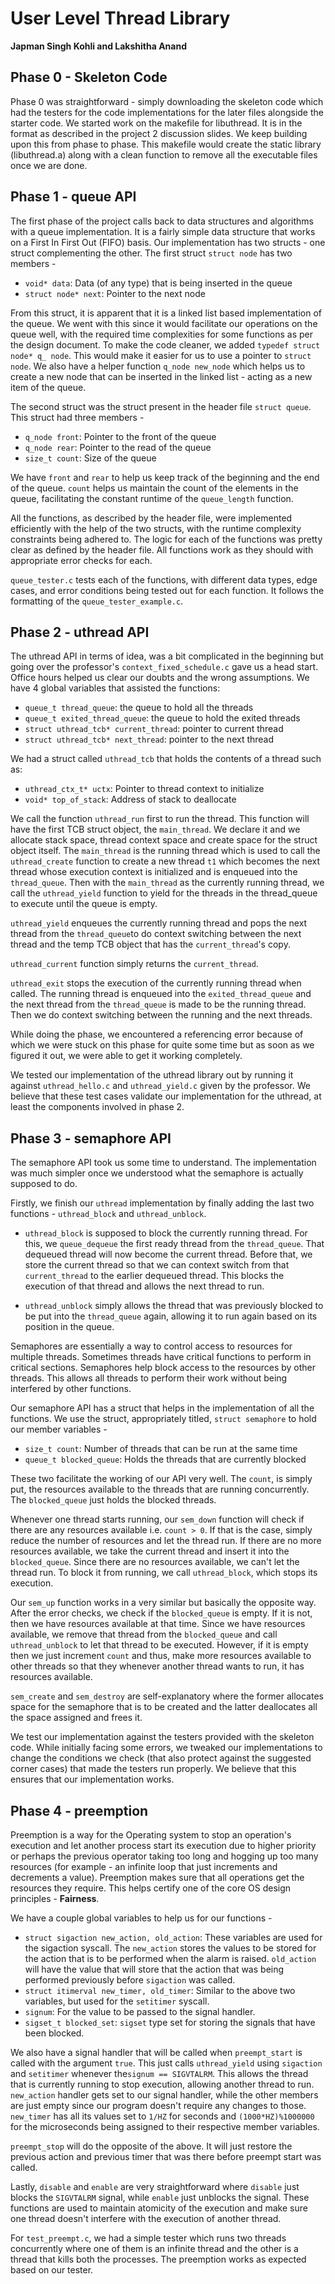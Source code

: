 # User Level Thread Library
**Japman Singh Kohli and Lakshitha Anand**

## Phase 0 - Skeleton Code
Phase 0 was straightforward - simply downloading the skeleton code which had the
testers for the code implementations for the later files alongside the starter 
code. We started work on the makefile for libuthread. It is in the format as 
described in the project 2 discussion slides. We keep building upon this from 
phase to phase. This makefile would create the static library (libuthread.a) 
along with a clean function to remove all the executable files once we are done.

## Phase 1 - queue API
The first phase of the project calls back to data structures and algorithms with
a queue implementation. It is a fairly simple data structure that works on a 
First In First Out (FIFO) basis. Our implementation has two structs - one struct
complementing the other. The first struct `struct node` has two members -

- `void* data`: Data (of any type) that is being inserted in the 
queue
- `struct node* next`: Pointer to the next node

From this struct, it is apparent that it is a linked list based implementation 
of the queue. We went with this since it would facilitate our operations on the 
queue well, with the required time complexities for some functions as per
the design document. To make the code cleaner, we added `typedef struct node* q_
node`. This would make it easier for us to use a pointer to `struct node`.
We also have a helper function `q_node new_node` which helps us to create a new 
node that can be inserted in the linked list - acting as a new item of the 
queue.

The second struct was the struct present in the header file `struct queue`. This
struct had three members - 

- `q_node front`: Pointer to the front of the queue
- `q_node rear`: Pointer to the read of the queue
- `size_t count`: Size of the queue

We have `front` and `rear` to help us keep track of the beginning and the end of
the queue. `count` helps us maintain the count of the elements in the queue, 
facilitating the constant runtime of the `queue_length` function. 

All the functions, as described by the header file, were implemented efficiently
with the help of the two structs, with the runtime complexity constraints being 
adhered to. The logic for each of the functions was pretty clear as defined by 
the header file. All functions work as they should with appropriate error checks 
for each. 

`queue_tester.c` tests each of the functions, with different data types, edge 
cases, and error conditions being tested out for each function. It follows the 
formatting of the `queue_tester_example.c`. 

## Phase 2 - uthread API

The uthread API in terms of idea, was a bit complicated in the beginning but
going over the professor's `context_fixed_schedule.c` gave us a head start.
Office hours helped us clear our doubts and the wrong assumptions. We have 4 
global variables that assisted the functions: 
- `queue_t thread_queue`: the queue to hold all the threads
- `queue_t exited_thread_queue`: the queue to hold the exited threads
- `struct uthread_tcb* current_thread`: pointer to current thread
- `struct uthread_tcb* next_thread`: pointer to the next thread

We had a struct called `uthread_tcb` that holds the contents of a thread such 
as:
- `uthread_ctx_t* uctx`: Pointer to thread context to initialize
- `void* top_of_stack`: Address of stack to deallocate

We call the function `uthread_run` first to run the thread. This function will 
have the first TCB struct object, the `main_thread`. We declare it and we 
allocate stack space, thread context space and create space for the struct 
object itself. The `main_thread` is the running thread which is used to call the 
`uthread_create` function to create a new thread `t1` which becomes the next 
thread whose execution context is initialized and is enqueued into the 
`thread_queue`. Then with the `main_thread` as the currently running thread, we 
call the `uthread_yield` function to yield for the threads in the thread_queue 
to execute until the queue is empty.

`uthread_yield` enqueues the currently running thread and pops the next thread 
from the `thread_queue`to do context switching between the next thread and the 
temp TCB object that has the `current_thread`'s copy.

`uthread_current` function simply returns the `current_thread`.

`uthread_exit` stops the execution of the currently running thread when called. 
The running thread is enqueued into the `exited_thread_queue` and the next 
thread from the `thread_queue` is made to be the running thread. Then we do
context switching between the running and the next threads.

While doing the phase, we encountered a referencing error because of which we 
were stuck on this phase for quite some time but as soon as we figured it out, 
we were able to get it working completely.

We tested our implementation of the uthread library out by running it against 
`uthread_hello.c` and `uthread_yield.c` given by the professor. We believe that 
these test cases validate our implementation for the uthread, at least the
components involved in phase 2.

## Phase 3 - semaphore API
The semaphore API took us some time to understand. The implementation was much 
simpler once we understood what the semaphore is actually supposed to do. 

Firstly, we finish our `uthread` implementation by finally adding the last two 
functions - `uthread_block` and `uthread_unblock`. 

- `uthread_block` is supposed to block the currently running thread. For this, 
we `queue_dequeue` the first ready thread from the `thread_queue`. That dequeued 
thread will now become the current thread. Before that, we store the current 
thread so that we can context switch from that `current_thread` to the earlier
dequeued thread. This blocks the execution of that thread and allows the next 
thread to run. 

- `uthread_unblock` simply allows the thread that was previously blocked to be
put into the `thread_queue` again, allowing it to run again based on its
position in the queue.

Semaphores are essentially a way to control access to resources for multiple 
threads. Sometimes threads have critical functions to perform in critical 
sections. Semaphores help block access to the resources by other threads. This
allows all threads to perform their work without being interfered by other 
functions. 

Our semaphore API has a struct that helps in the implementation of all the 
functions. We use the struct, appropriately titled,  `struct semaphore` to hold 
our member variables - 

- `size_t count`: Number of threads that can be run at the same time
- `queue_t blocked_queue`: Holds the threads that are currently blocked

These two facilitate the working of our API very well. The `count`, is simply 
put, the resources available to the threads that are running concurrently. The
`blocked_queue` just holds the blocked threads.

Whenever one thread starts running, our `sem_down` function will check if there 
are any resources available i.e. `count > 0`. If that is the case, simply reduce
the number of resources and let the thread run. If there are no more resources 
available, we take the current thread and insert it into the `blocked_queue`.
Since there are no resources available, we can't let the thread run. To block it
from running, we call `uthread_block`, which stops its execution.

Our `sem_up` function works in a very similar but basically the opposite way. 
After the error checks, we check if the `blocked_queue` is empty. If it is not, 
then we have resources available at that time. Since we have resources 
available, we remove that thread from the `blocked_queue` and call 
`uthread_unblock` to let that thread to be executed. However, if it is empty 
then we just increment `count` and thus, make more resources available to other 
threads so that they whenever another thread wants to run, it has resources 
available. 

`sem_create` and `sem_destroy` are self-explanatory where the former allocates 
space for the semaphore that is to be created and the latter deallocates all the
space assigned and frees it. 

We test our implementation against the testers provided with the skeleton code. 
While initially facing some errors, we tweaked our implementations to change the 
conditions we check (that also protect against the suggested corner cases) that 
made the testers run properly. We believe that this ensures that our 
implementation works.

## Phase 4 - preemption
Preemption is a way for the Operating system to stop an operation's execution 
and let another process start its execution due to higher priority or perhaps 
the previous operator taking too long and hogging up too many resources 
(for example - an infinite loop that just increments and decrements a value).
Preemption makes sure that all operations get the resources they require. This 
helps certify one of the core OS design principles - **Fairness**. 

We have a couple global variables to help us for our functions -

- `struct sigaction new_action, old_action`: These variables are used for the 
sigaction syscall. The `new_action` stores the values to be stored for the 
action that is to be performed when the alarm is raised. `old_action` will have 
the value that will store that the action that was being performed previously
before `sigaction` was called.
- `struct itimerval new_timer, old_timer`: Similar to the above two variables,
but used for the `setitimer` syscall.
- `signum`: For the value to be passed to the signal handler.
- `sigset_t blocked_set`: `sigset` type set for storing the signals that have 
been blocked. 

We also have a signal handler that will be called when `preempt_start` is 
called with the argument `true`. This just calls `uthread_yield` using 
`sigaction` and `setitimer` whenever the`signum == SIGVTALRM`. This allows the 
thread that is currently running to stop execution, allowing another thread to 
run. `new_action` handler gets set to our signal handler, while the other 
members are just empty since our program doesn't require any changes to those.
`new_timer` has all its values set to `1/HZ` for seconds and `(1000*HZ)%1000000` 
for the microseconds being assigned to their respective member variables. 

`preempt_stop` will do the opposite of the above. It will just restore the 
previous action and previous timer that was there before preempt start was 
called. 

Lastly, `disable` and `enable` are very straightforward where `disable` just 
blocks the `SIGVTALRM` signal, while `enable` just unblocks the signal. These 
functions are used to maintain atomicity of the execution and make sure one 
thread doesn't interfere with the execution of another thread.

For `test_preempt.c`, we had a simple tester which runs two threads concurrently
where one of them is an infinite thread and the other is a thread that kills 
both the processes. The preemption works as expected based on our tester.
